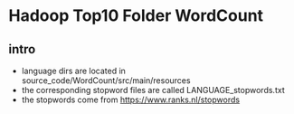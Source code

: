 # Hadoop Top10 Folder WordCount

## intro

- language dirs are located in source_code/WordCount/src/main/resources
- the corresponding stopword files are called LANGUAGE_stopwords.txt
- the stopwords come from https://www.ranks.nl/stopwords